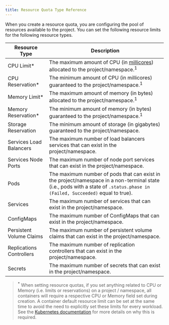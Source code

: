 ```yaml
---
title: Resource Quota Type Reference
---
```


<head>
  <link rel="canonical" href="https://ranchermanager.docs.rancher.com/how-to-guides/advanced-user-guides/manage-projects/manage-project-resource-quotas/resource-quota-types"/>
</head>

When you create a resource quota, you are configuring the pool of resources available to the project. You can set the following resource limits for the following resource types.

| Resource Type            | Description                                                                                                                                                                                       |
| ------------------------ | ------------------------------------------------------------------------------------------------------------------------------------------------------------------------------------------------- |
| CPU Limit*                | The maximum amount of CPU (in [millicores](https://kubernetes.io/docs/concepts/configuration/manage-compute-resources-container/#meaning-of-cpu)) allocated to the project/namespace.<sup>1</sup> |
| CPU Reservation*         | The minimum amount of CPU (in millicores) guaranteed to the project/namespace.<sup>1</sup>                                                                                                        |
| Memory Limit*           | The maximum amount of memory (in bytes) allocated to the project/namespace.<sup>1</sup>                                                                                                           |
| Memory Reservation*       | The minimum amount of memory (in bytes) guaranteed to the project/namespace.<sup>1</sup>                                                                                                          |
| Storage Reservation      | The minimum amount of storage (in gigabytes) guaranteed to the project/namespace.                                                                                                                 |
| Services Load Balancers  | The maximum number of load balancers services that can exist in the project/namespace.                                                                                                            |
| Services Node Ports      | The maximum number of node port services that can exist in the project/namespace.                                                                                                                 |
| Pods                     | The maximum number of pods that can exist in the project/namespace in a non-terminal state (i.e., pods with a state of `.status.phase in (Failed, Succeeded)` equal to true).                     |
| Services                 | The maximum number of services that can exist in the project/namespace.                                                                                                                           |
| ConfigMaps               | The maximum number of ConfigMaps that can exist in the project/namespace.                                                                                                                         |
| Persistent Volume Claims | The maximum number of persistent volume claims that can exist in the project/namespace.                                                                                                           |
| Replications Controllers | The maximum number of replication controllers that can exist in the project/namespace.                                                                                                            |
| Secrets                  | The maximum number of secrets that can exist in the project/namespace.                                                                                                                            |

>**<sup>*</sup>** When setting resource quotas, if you set anything related to CPU or Memory (i.e. limits or reservations) on a project / namespace, all containers will require a respective CPU or Memory field set during creation. A container default resource limit can be set at the same time to avoid the need to explicitly set these limits for every workload. See the [Kubernetes documentation](https://kubernetes.io/docs/concepts/policy/resource-quotas/#requests-vs-limits) for more details on why this is required.